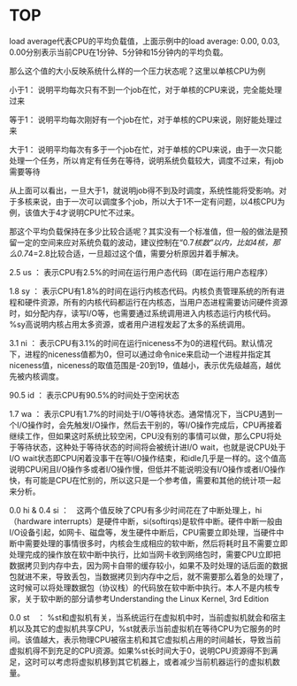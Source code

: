 # TOP

load average代表CPU的平均负载值，上面示例中的load average: 0.00, 0.03, 0.00分别表示当前CPU在1分钟、5分钟和15分钟内的平均负载。

那么这个值的大小反映系统什么样的一个压力状态呢？这里以单核CPU为例

小于1： 说明平均每次只有不到一个job在忙，对于单核的CPU来说，完全能处理过来

等于1： 说明平均每次刚好有一个job在忙，对于单核的CPU来说，刚好能处理过来

大于1： 说明平均每次有多于一个job在忙，对于单核的CPU来说，由于一次只能处理一个任务，所以肯定有任务在等待，说明系统负载较大，调度不过来，有job需要等待

从上面可以看出，一旦大于1，就说明job得不到及时调度，系统性能将受影响。对于多核来说，由于一次可以调度多个job，所以大于1不一定有问题，以4核CPU为例，该值大于4才说明CPU忙不过来。

那这个平均负载保持在多少比较合适呢？其实没有一个标准值，但一般的做法是预留一定的空间来应对系统负载的波动，建议控制在“0.7*核数”以内，比如4核，那么0.7*4=2.8比较合适，一旦超过这个值，需要分析原因并着手解决。



2.5 us ： 表示CPU有2.5%的时间在运行用户态代码（即在运行用户态程序）

1.8 sy ： 表示CPU有1.8%的时间在运行内核态代码。内核负责管理系统的所有进程和硬件资源，所有的内核代码都运行在内核态，当用户态进程需要访问硬件资源时，如分配内存，读写I/O等，也需要通过系统调用进入内核态运行内核代码。%sy高说明内核占用太多资源，或者用户进程发起了太多的系统调用。

3.1 ni ： 表示CPU有3.1%的时间在运行niceness不为0的进程代码。默认情况下，进程的niceness值都为0，但可以通过命令nice来启动一个进程并指定其niceness值，niceness的取值范围是-20到19，值越小，表示优先级越高，越优先被内核调度。

90.5 id ： 表示CPU有90.5%的时间处于空闲状态

1.7 wa ： 表示CPU有1.7%的时间处于I/O等待状态。通常情况下，当CPU遇到一个I/O操作时，会先触发I/O操作，然后去干别的，等I/O操作完成后，CPU再接着继续工作，但如果这时系统比较空闲，CPU没有别的事情可以做，那么CPU将处于等待状态，这种处于等待状态的时间将会被统计进I/O wait，也就是说CPU处于I/O wait状态即CPU闲着没事干在等I/O操作结束，和idle几乎是一样的。这个值高说明CPU闲且I/O操作多或者I/O操作慢，但低并不能说明没有I/O操作或者I/O操作快，有可能是CPU在忙别的，所以这只是一个参考值，需要和其他的统计项一起来分析。

0.0 hi & 0.4 si ：　这两个值反映了CPU有多少时间花在了中断处理上，hi（hardware interrupts）是硬件中断，si(softirqs)是软件中断。硬件中断一般由I/O设备引起，如网卡、磁盘等，发生硬件中断后，CPU需要立即处理，当硬件中断中需要处理的事情很多时，内核会生成相应的软中断，然后将耗时且不需要立即处理完成的操作放在软中断中执行，比如当网卡收到网络包时，需要CPU立即把数据拷贝到内存中去，因为网卡自带的缓存较小，如果不及时处理的话后面的数据包就进不来，导致丢包，当数据拷贝到内存中之后，就不需要那么着急的处理了，这时候可以将处理数据包（协议栈）的代码放在软中断中执行。本人不是内核专家，关于软中断的部分请参考Understanding the Linux Kernel, 3rd Edition

0.0 st　： %st和虚拟机有关，当系统运行在虚拟机中时，当前虚拟机就会和宿主机以及其它的虚拟机共享CPU，%st就表示当前虚拟机在等待CPU为它服务的时间。该值越大，表示物理CPU被宿主机和其它虚拟机占用的时间越长，导致当前虚拟机得不到充足的CPU资源。如果%st长时间大于0，说明CPU资源得不到满足，这时可以考虑将虚拟机移到其它机器上，或者减少当前机器运行的虚拟机数量。

